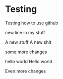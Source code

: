 # Testing

Testing how to use github

new line in my stuff

A new stuff
A new shit

some more changes


hello world
Hello world

Even more changes

